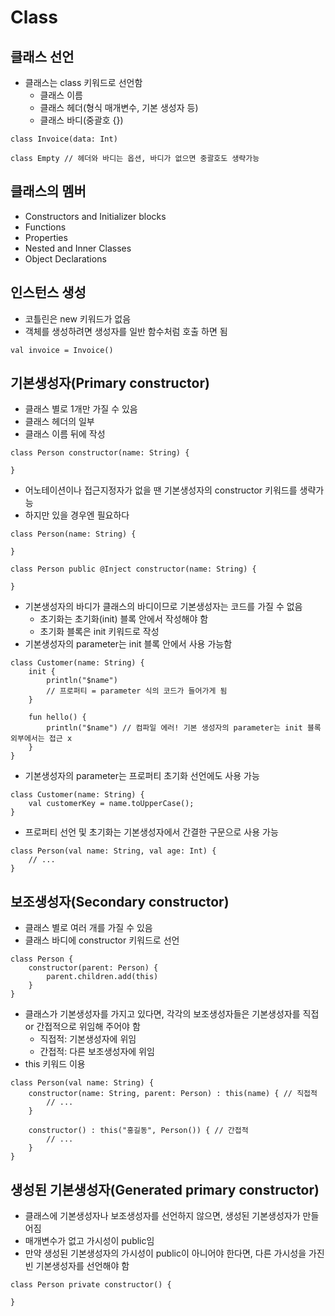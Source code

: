 # Class

## 클래스 선언
- 클래스는 class 키워드로 선언함
	- 클래스 이름
	- 클래스 헤더(형식 매개변수, 기본 생성자 등)
	- 클래스 바디(중괄호 {})

```
class Invoice(data: Int)

class Empty // 헤더와 바디는 옵션, 바디가 없으면 중괄호도 생략가능
```
## 클래스의 멤버
- Constructors and Initializer blocks
- Functions
- Properties
- Nested and Inner Classes
- Object Declarations

## 인스턴스 생성
- 코틀린은 new 키워드가 없음
- 객체를 생성하려면 생성자를 일반 함수처럼 호출 하면 됨

```
val invoice = Invoice()
```

## 기본생성자(Primary constructor)
- 클래스 별로 1개만 가질 수 있음
- 클래스 헤더의 일부
- 클래스 이름 뒤에 작성

```
class Person constructor(name: String) {

}
```

- 어노테이션이나 접근지정자가 없을 땐 기본생성자의 constructor 키워드를 생략가능
- 하지만 있을 경우엔 필요하다

```
class Person(name: String) {

}

class Person public @Inject constructor(name: String) {

}
```

- 기본생성자의 바디가 클래스의 바디이므로 기본생성자는 코드를 가질 수 없음
	- 초기화는 초기화(init) 블록 안에서 작성해야 함
	- 초기화 블록은 init 키워드로 작성
- 기본생성자의 parameter는 init 블록 안에서 사용 가능함

```
class Customer(name: String) {
    init {
        println("$name")
        // 프로퍼티 = parameter 식의 코드가 들어가게 됨
    }

    fun hello() {
    	println("$name") // 컴파일 에러! 기본 생성자의 parameter는 init 블록 외부에서는 접근 x
    }
}
```

- 기본생성자의 parameter는 프로퍼티 초기화 선언에도 사용 가능

```
class Customer(name: String) {
    val customerKey = name.toUpperCase();
}
```

- 프로퍼티 선언 및 초기화는 기본생성자에서 간결한 구문으로 사용 가능

```
class Person(val name: String, val age: Int) {
    // ...
}
```

## 보조생성자(Secondary constructor)
- 클래스 별로 여러 개를 가질 수 있음
- 클래스 바디에 constructor 키워드로 선언

```
class Person {
    constructor(parent: Person) {
        parent.children.add(this)
    }
}
```

- 클래스가 기본생성자를 가지고 있다면, 각각의 보조생성자들은 기본생성자를 직접 or 간접적으로 위임해 주어야 함
	- 직접적: 기본생성자에 위임
	- 간접적: 다른 보조생성자에 위임
- this 키워드 이용

```
class Person(val name: String) {
    constructor(name: String, parent: Person) : this(name) { // 직접적
        // ...
    }

    constructor() : this("홍길동", Person()) { // 간접적
        // ...
    }
}
```

## 생성된 기본생성자(Generated primary constructor)
- 클래스에 기본생성자나 보조생성자를 선언하지 않으면, 생성된 기본생성자가 만들어짐
- 매개변수가 없고 가시성이 public임
- 만약 생성된 기본생성자의 가시성이 public이 아니어야 한다면, 다른 가시성을 가진 빈 기본생성자를 선언해야 함

```
class Person private constructor() {

}
```
